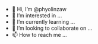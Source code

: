 - 👋 Hi, I’m @phyolinzaw
- 👀 I’m interested in ...
- 🌱 I’m currently learning ...
- 💞️ I’m looking to collaborate on ...
- 📫 How to reach me ...

<!---
phyolinzaw/phyolinzaw is a ✨ special ✨ repository because its `README.md` (this file) appears on your GitHub profile.
You can click the Preview link to take a look at your changes.
--->
